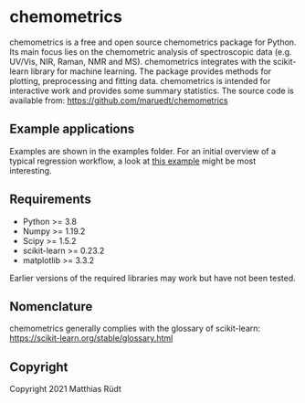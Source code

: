 # chemometrics
chemometrics is a free and open source chemometrics package for Python. Its main focus lies on the chemometric analysis of spectroscopic data (e.g. UV/Vis, NIR, Raman, NMR and MS). chemometrics integrates with the scikit-learn library for machine learning. The package provides methods for plotting, preprocessing and fitting data. chemometrics is intended for interactive work and provides some summary statistics. The source code is available from: https://github.com/maruedt/chemometrics

## Example applications
Examples are shown in the examples folder. For an initial overview of a typical regression workflow, a look at [this example](https://github.com/maruedt/chemometrics/blob/master/examples/basic_pls_example.ipynb) might be most interesting.

## Requirements
- Python >= 3.8
- Numpy >= 1.19.2
- Scipy >= 1.5.2
- scikit-learn >= 0.23.2
- matplotlib >= 3.3.2

Earlier versions of the required libraries may work but have not been tested.

## Nomenclature
chemometrics generally complies with the glossary of scikit-learn: https://scikit-learn.org/stable/glossary.html

## Copyright
Copyright 2021 Matthias Rüdt
